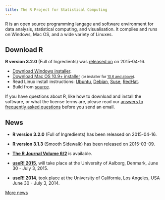 ```yaml
---
title: The R Project for Statistical Computing
---
```


R is an open source programming langage and software environment for data analysis, statistical computing, and visualisation. It compiles and runs on Windows, Mac OS, and a wide variety of Linuxes. 

## Download R 

<div class="downloads">
<p><strong>R version 3.2.0</strong> (Full of Ingredients) was <a href="http://cran.r-project.org/doc/manuals/r-release/NEWS.html">released on</a> on 2015-04-16.</p>

<ul id="rtable">
<li id="win"><span><a href="http://cran.r-project.org/bin/windows/base/R-3.2.0-win.exe">Download Windows installer</a>.</span></li>

<li id="mac"><span><a href="http://cran.r-project.org/bin/macosx/R-3.2.0-mavericks.pkg">Download Mac OS 10.9+ installer</a> <small>(or installer for <a href="http://cran.r-project.org/bin/macosx/R-3.2.0-snowleopard.pkg">10.6 and above</a>)</small>.</span></li>

<li id="linux"><span>Read Linux install instructions: <a href="http://cran.r-project.org/bin/linux/ubuntu/README.html">Ubuntu</a>,
<a href="http://cran.r-project.org/bin/linux/debian/README.html">Debian</a>, <a href="http://cran.r-project.org/bin/linux/suse/README.html">Suse</a>, <a href="http://cran.r-project.org/bin/linux/redhat/README">RedHat</a>.</span></li>

<li><span>Build from <a href="http://cran.r-project.org/sources.html">source</a>.</span></li>

</ul>

<div id="mirror"></div>

</div>


<script src="jquery-1.11.3.min.js"></script>
<script src="download-r.js"></script>

If you have questions about R, like how to download and install the software, or what the license terms are, please read our [answers to frequently asked questions](http://cran.R-project.org/faqs.html) before you send an email.

## News

-   **R version 3.2.0** (Full of Ingredients) has been released on 2015-04-16.

-   **R version 3.1.3** (Smooth Sidewalk) has been released on 2015-03-09.

-   [**The R Journal Volume 6/2**](http://journal.r-project.org) is available.

-   **[useR! 2015](http://www.r-project.org/useR-2015)**, will take
    place at the University of Aalborg, Denmark, June 30 - July 3, 2015.

-   **[useR! 2014](http://www.r-project.org/useR-2014)**, took place at
    the University of California, Los Angeles, USA June 30 - July 3, 2014.

<!--- (Boilerplate for release run-in)
-   [**R 3.1.3 (Smooth Sidewalk) prerelease versions**](http://cran.r-project.org/src/base-prerelease) will appear starting February 28. Final release is scheduled for 2015-03-09.
-->

[More news](/news.html)
